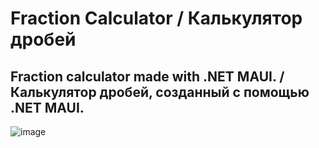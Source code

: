 # Fraction Calculator / Калькулятор дробей
## Fraction calculator made with .NET MAUI. / Калькулятор дробей, созданный с помощью .NET MAUI.
![image](https://user-images.githubusercontent.com/94005703/198842980-deba53f6-65b2-41d5-a156-2162af0d98b9.png)
